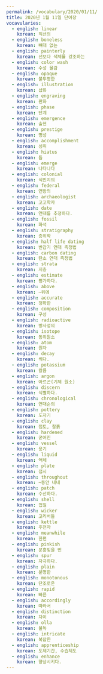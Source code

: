 ```yaml
---
permalink: /vocabulary/2020/01/11/
title: 2020년 1월 11일 단어장
vocavularies:
  - english: linear
    korean: 직선의
  - english: boneless
    korean: 뼈대 없는
  - english: painterly
    korean: 선보다 색체를 강조하는
  - english: color wash
    korean: 수성 물감
  - english: opaque
    korean: 불투명한
  - english: illustration
    korean: 삽화
  - english: engraving
    korean: 판화
  - english: phase
    korean: 단계
  - english: emergence
    korean: 출현
  - english: prestige
    korean: 명성
  - english: accomplishment
    korean: 성취
  - english: hiatus
    korean: 틈
  - english: emerge
    korean: 나타나다
  - english: colonial
    korean: 식민지의
  - english: federal
    korean: 연방의
  - english: archaeologist
    korean: 고고학자
  - english: date
    korean: 연대를 추정하다.
  - english: fossil
    korean: 화석
  - english: stratigraphy
    korean: 층위학
  - english: half life dating
    korean: 반감기 연대 측정법
  - english: carbon dating
    korean: 탄소 연대 측정법
  - english: strata
    korean: 지층
  - english: estimate
    korean: 평가하다.
  - english: above
    korean: ~위에
  - english: accurate
    korean: 정확한
  - english: composition
    korean: 구성
  - english: radioactive
    korean: 방사성의
  - english: isotope
    korean: 동위원소
  - english: atom
    korean: 원자
  - english: decay
    korean: 썩다.
  - english: potassium
    korean: 칼륨
  - english: argon
    korean: 아르곤(기체 원소)
  - english: discern
    korean: 식별하다.
  - english: chronological
    korean: 연대순의
  - english: pottery
    korean: 도자기
  - english: clay
    korean: 점토, 찰흙
  - english: hardened
    korean: 굳어진
  - english: vessel
    korean: 용기
  - english: liquid
    korean: 액체
  - english: plate
    korean: 접시
  - english: throughout
    korean: ~동안 내내
  - english: patch
    korean: 수선하다.
  - english: shell
    korean: 껍질
  - english: wicker
    korean: 고리버들
  - english: kettle
    korean: 주전자
  - english: meanwhile
    korean: 한편
  - english: pinkish
    korean: 분홍빛을 띤
  - english: spur
    korean: 자극하다.
  - english: plain
    korean: 분명한
  - english: monotonous
    korean: 단조로운
  - english: rapid
    korean: 빠른
  - english: accordingly
    korean: 따라서
  - english: distinction
    korean: 차이
  - english: olla
    korean: 물독
  - english: intricate
    korean: 복잡한
  - english: apprenticeship
    korean: 도제기간, 수습제도
  - english: enhance
    korean: 향상시키다.
---
```

